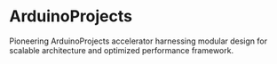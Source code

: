 # ArduinoProjects
Pioneering ArduinoProjects accelerator harnessing modular design for scalable architecture and optimized performance framework.
